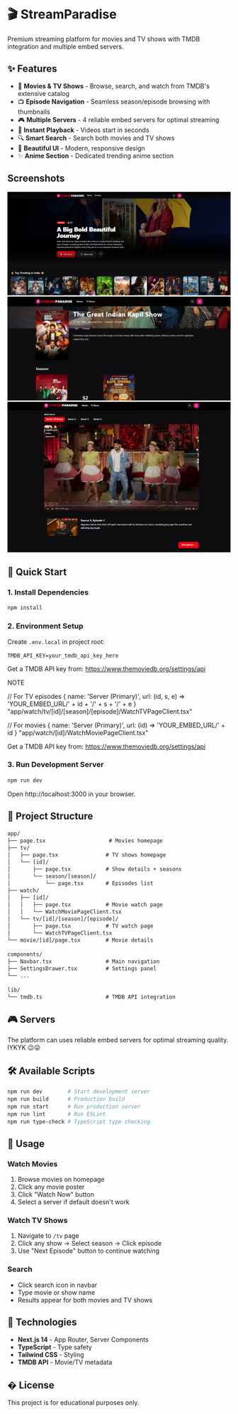 # 🎬 StreamParadise

Premium streaming platform for movies and TV shows with TMDB integration and multiple embed servers.

## ✨ Features

- 🎥 **Movies & TV Shows** - Browse, search, and watch from TMDB's extensive catalog
- 📺 **Episode Navigation** - Seamless season/episode browsing with thumbnails
- 🎮 **Multiple Servers** - 4 reliable embed servers for optimal streaming
- 🎯 **Instant Playback** - Videos start in seconds
- 🔍 **Smart Search** - Search both movies and TV shows
- 🎨 **Beautiful UI** - Modern, responsive design
- ✨ **Anime Section** - Dedicated trending anime section

## Screenshots
![Home](ScreenShots/Home2.png)
![Series](ScreenShots/Series.png)
![Player](ScreenShots/player.png)

## 🚀 Quick Start

### 1. Install Dependencies
```bash
npm install
```

### 2. Environment Setup

Create `.env.local` in project root:

```env
TMDB_API_KEY=your_tmdb_api_key_here
```

Get a TMDB API key from: https://www.themoviedb.org/settings/api

NOTE 

// For TV episodes
{ name: 'Server (Primary)', url: (id, s, e) => 'YOUR_EMBED_URL/' + id + '/' + s + '/' + e }
"app/watch/tv/[id]/[season]/[episode]/WatchTVPageClient.tsx"

// For movies
{ name: 'Server (Primary)', url: (id) => 'YOUR_EMBED_URL/' + id }
"app/watch/[id]/WatchMoviePageClient.tsx"

Get a TMDB API key from: https://www.themoviedb.org/settings/api

### 3. Run Development Server
```bash
npm run dev
```

Open http://localhost:3000 in your browser.

## 📁 Project Structure

```
app/
├── page.tsx                    # Movies homepage
├── tv/
│   ├── page.tsx               # TV shows homepage
│   └── [id]/
│       ├── page.tsx           # Show details + seasons
│       └── season/[season]/
│           └── page.tsx       # Episodes list
├── watch/
│   ├── [id]/
│   │   ├── page.tsx           # Movie watch page
│   │   └── WatchMoviePageClient.tsx
│   └── tv/[id]/[season]/[episode]/
│       ├── page.tsx           # TV watch page
│       └── WatchTVPageClient.tsx
└── movie/[id]/page.tsx        # Movie details

components/
├── Navbar.tsx                 # Main navigation
├── SettingsDrawer.tsx         # Settings panel
└── ...

lib/
└── tmdb.ts                    # TMDB API integration
```

## 🎮 Servers

The platform can uses reliable embed servers for optimal streaming quality. IYKYK 😉😜


## 🛠️ Available Scripts

```bash
npm run dev        # Start development server
npm run build      # Production build
npm run start      # Run production server
npm run lint       # Run ESLint
npm run type-check # TypeScript type checking
```

## 📝 Usage

### Watch Movies
1. Browse movies on homepage
2. Click any movie poster
3. Click "Watch Now" button
4. Select a server if default doesn't work

### Watch TV Shows
1. Navigate to `/tv` page
2. Click any show → Select season → Click episode
3. Use "Next Episode" button to continue watching

### Search
- Click search icon in navbar
- Type movie or show name
- Results appear for both movies and TV shows



## 🔧 Technologies

- **Next.js 14** - App Router, Server Components
- **TypeScript** - Type safety
- **Tailwind CSS** - Styling
- **TMDB API** - Movie/TV metadata

## � License

This project is for educational purposes only.
